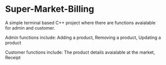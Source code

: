 # Super-Market-Billing
A simple terminal based C++ project where there are functions avaialable for admin and customer.

Admin functions include:
               Adding a product,
               Removing a product,
               Updating a product
            
Customer functions include:
               The product details avaialable at the market,
               Receipt 
